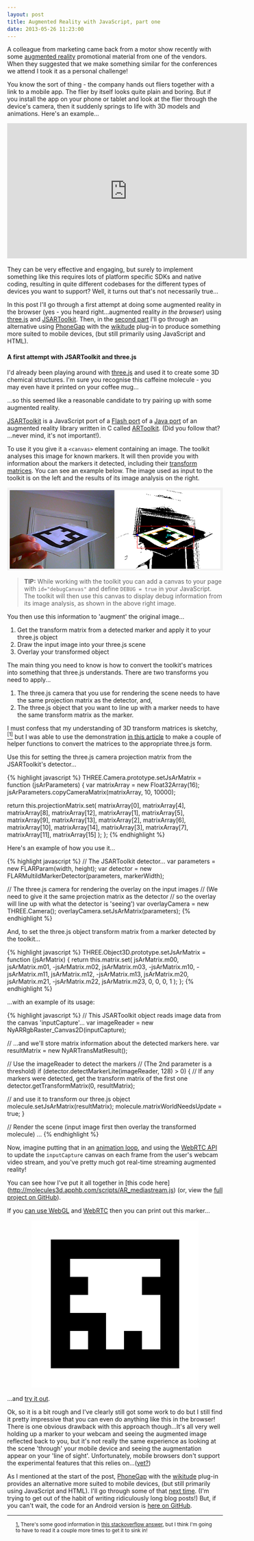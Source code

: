 ```yaml
---
layout: post
title: Augmented Reality with JavaScript, part one
date: 2013-05-26 11:23:00
---
```


A colleague from marketing came back from a motor show recently with some [augmented reality](http://en.wikipedia.org/wiki/Augmented_reality) promotional material from one of the vendors. When they suggested that we make something similar for the conferences we attend I took it as a personal challenge!

You know the sort of thing - the company hands out fliers together with a link to a mobile app. The flier by itself looks quite plain and boring. But if you install the app on your phone or tablet and look at the flier through the device's camera, then it suddenly springs to life with 3D models and animations. Here's an example...

<div style="text-align: center"><iframe width="560" height="315" src="http://www.youtube.com/embed/Hv32V3EYauI" frameborder="0"> </iframe></div>

They can be very effective and engaging, but surely to implement something like this requires lots of platform specific SDKs and native coding, resulting in quite different codebases for the different types of devices you want to support? Well, it turns out that's not necessarily true...

In this post I'll go through a first attempt at doing some augmented reality in the browser (yes - you heard right...augmented reality *in the browser*) using [three.js](http://threejs.org/) and [JSARToolkit](https://github.com/kig/JSARToolKit). Then, in the [second part](http://ianreah.com/2013/08/11/Augmented-Reality-with-JavaScript-Part-2.html) I'll go through an alternative using [PhoneGap](http://phonegap.com/) with the [wikitude](http://www.wikitude.com/) plug-in to produce something more suited to mobile devices, (but still primarily using JavaScript and HTML).

#### A first attempt with JSARToolkit and three.js

I'd already been playing around with [three.js](http://threejs.org/) and used it to create some 3D chemical structures. I'm sure you recognise this caffeine molecule - you may even have it printed on your coffee mug...

<style>
#container {
	text-align: center;
}

#container > canvas {
	background: #050505;
}
</style>
<div id="container">
	<img class="nowebgl" src="/images/post-2013-04-17-caffeine.png" style="display:none">
	<p class="nowebgl" style="display:none; font-size: small; text-align: center; margin-top: 0">[Try viewing the page in a browser that <a href="http://caniuse.com/#search=webgl">can use WebGL</a> to see an animated, interactive render of the molecule.]<br />[<a href="https://github.com/ianreah/Molecules3D">View on GitHub</a>]</p>
</div>

...so this seemed like a reasonable candidate to try pairing up with some augmented reality.

[JSARToolkit](https://github.com/kig/JSARToolKit) is a JavaScript port of a [Flash port](http://www.libspark.org/wiki/saqoosha/FLARToolKit/en) of a [Java port](http://nyatla.jp/nyartoolkit/wp/) of an augmented reality library written in C called [ARToolkit](http://www.hitl.washington.edu/artoolkit/). (Did you follow that? ...never mind, it's not important!).

To use it you give it a `<canvas>` element containing an image. The toolkit analyses this image for known markers. It will then provide you with information about the markers it detected, including their [transform matrices](http://en.wikipedia.org/wiki/Transformation_matrix). You can see an example below. The image used as input to the toolkit is on the left and the results of its image analysis on the right.

![Example debug information from an JSARToolkit image analysis](/images/post-2013-04-17-debug.png)

> **TIP:** While working with the toolkit you can add a canvas to your page with `id="debugCanvas"` and define `DEBUG = true` in your JavaScript. The toolkit will then use this canvas to display debug information from its image analysis, as shown in the above right image.

You then use this information to 'augment' the original image...

1. Get the transform matrix from a detected marker and apply it to your three.js object
2. Draw the input image into your three.js scene
3. Overlay your transformed object

The main thing you need to know is how to convert the toolkit's matrices into something that three.js understands. There are two transforms you need to apply...

1. The three.js camera that you use for rendering the scene needs to have the same projection matrix as the detector, and,
2. The three.js object that you want to line up with a marker needs to have the same transform matrix as the marker.

I must confess that my understanding of 3D transform matrices is sketchy,<a id="refNote1" href="#Note1"><sup>[1]</sup></a> but I was able to use the demonstration [in this article](http://www.html5rocks.com/en/tutorials/webgl/jsartoolkit_webrtc/#toc-threejs) to make a couple of helper functions to convert the matrices to the appropriate three.js form.

Use this for setting the three.js camera projection matrix from the JSARToolkit's detector...

{% highlight javascript %}
THREE.Camera.prototype.setJsArMatrix = function (jsArParameters) {
  var matrixArray = new Float32Array(16);
  jsArParameters.copyCameraMatrix(matrixArray, 10, 10000);

  return this.projectionMatrix.set(
    matrixArray[0], matrixArray[4], matrixArray[8],  matrixArray[12],
    matrixArray[1], matrixArray[5], matrixArray[9],  matrixArray[13],
    matrixArray[2], matrixArray[6], matrixArray[10], matrixArray[14],
    matrixArray[3], matrixArray[7], matrixArray[11], matrixArray[15]
  );
};
{% endhighlight %}

Here's an example of how you use it...

{% highlight javascript %}
// The JSARToolkit detector...
var parameters = new FLARParam(width, height);
var detector = new FLARMultiIdMarkerDetector(parameters, markerWidth);

// The three.js camera for rendering the overlay on the input images
// (We need to give it the same projection matrix as the detector
// so the overlay will line up with what the detector is 'seeing')
var overlayCamera = new THREE.Camera();
overlayCamera.setJsArMatrix(parameters);
{% endhighlight %}

And, to set the three.js object transform matrix from a marker detected by the toolkit...

{% highlight javascript %}
THREE.Object3D.prototype.setJsArMatrix = function (jsArMatrix) {
  return this.matrix.set(
     jsArMatrix.m00,  jsArMatrix.m01, -jsArMatrix.m02,  jsArMatrix.m03,
    -jsArMatrix.m10, -jsArMatrix.m11,  jsArMatrix.m12, -jsArMatrix.m13,
     jsArMatrix.m20,  jsArMatrix.m21, -jsArMatrix.m22,  jsArMatrix.m23,
                  0,               0,               0,               1
  );
};
{% endhighlight %}

...with an example of its usage:

{% highlight javascript %}
// This JSARToolkit object reads image data from the canvas 'inputCapture'...
var imageReader = new NyARRgbRaster_Canvas2D(inputCapture);

// ...and we'll store matrix information about the detected markers here.
var resultMatrix = new NyARTransMatResult();

// Use the imageReader to detect the markers
// (The 2nd parameter is a threshold)
if (detector.detectMarkerLite(imageReader, 128) > 0) {
  // If any markers were detected, get the transform matrix of the first one
  detector.getTransformMatrix(0, resultMatrix);

  // and use it to transform our three.js object
  molecule.setJsArMatrix(resultMatrix);
  molecule.matrixWorldNeedsUpdate = true;
}

// Render the scene (input image first then overlay the transformed molecule)
...
{% endhighlight %}

Now, imagine putting that in an [animation loop](http://creativejs.com/resources/requestanimationframe/), and using the [WebRTC API](http://dev.w3.org/2011/webrtc/editor/webrtc.html) to update the `inputCapture` canvas on each frame from the user's webcam video stream, and you've pretty much got real-time streaming augmented reality!

You can see how I've put it all together in [this code here] (http://molecules3d.apphb.com/scripts/AR_mediastream.js) (or, view the [full project on GitHub](https://github.com/ianreah/Molecules3D)).

If you [can use WebGL](http://caniuse.com/#search=webgl) and [WebRTC](http://caniuse.com/#search=getusermedia) then you can print out this marker...

<p style="text-align: center"><a href="/images/marker.png"><img src="/images/marker.png" alt="The marker image" /></a></p>

...and [try it out](http://molecules3d.apphb.com/ar_mediastream.html).

Ok, so it is a bit rough and I've clearly still got some work to do but I still find it pretty impressive that you can even do anything like this in the browser! There is one obvious drawback with this approach though...It's all very well holding up a marker to your webcam and seeing the augmented image reflected back to you, but it's not really the same experience as looking at the scene 'through' your mobile device and seeing the augmentation appear on your 'line of sight'. Unfortunately, mobile browsers don't support the experimental features that this relies on...([yet?](http://gigaom.com/2013/05/17/webrtc-one-billion-endpoints/))

As I mentioned at the start of the post, [PhoneGap](http://phonegap.com/) with the [wikitude](http://www.wikitude.com/) plug-in provides an alternative more suited to mobile devices, (but still primarily using JavaScript and HTML). I'll go through some of that [next time](http://ianreah.com/2013/08/11/Augmented-Reality-with-JavaScript-Part-2.html). (I'm trying to get out of the habit of writing ridiculously long blog posts!) But, if you can't wait, the code for an Android version is [here on GitHub](https://github.com/ianreah/AR_Molecule).

---

<p style="font-size: smaller; margin-left: 20px;
margin-right: 20px;"><a id="Note1" href="#refNote1">1.</a> There's some good information in <a href="http://stackoverflow.com/questions/2465116/understanding-opengl-matrices/2465290#2465290">this stackoverflow answer</a>, but I think I'm going to have to read it a couple more times to get it to sink in!</p>

<script src="/scripts/Augmented-Reality-with-JavaScript/jquery.min.js"> </script>
<script src="/scripts/Augmented-Reality-with-JavaScript/three.min.js"> </script>
<script src="/scripts/Augmented-Reality-with-JavaScript/TrackballControls.js"> </script>
<script src="/scripts/Augmented-Reality-with-JavaScript/Detector.js"> </script>
<script src="/scripts/Augmented-Reality-with-JavaScript/jsFrames.min.js"> </script>
<script src="/scripts/Augmented-Reality-with-JavaScript/main.js"> </script>